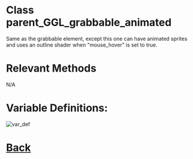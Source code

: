# Class parent_GGL_grabbable_animated

Same as the grabbable element, except this one can have animated sprites and uses an outline shader when "mouse_hover" is set to true.
  
# Relevant Methods

N/A

# Variable Definitions:

![var_def](https://github.com/Ced30/GML-GUI-Library-GGL-Documentation/blob/main/Images/API/GGL_instance/parent_GGL_grabbable_animated.png)

# [Back](https://github.com/Ced30/GML-GUI-Library-GGL-Documentation/blob/main/API/Instance%20Classes.md)
